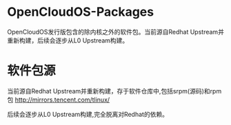 # OpenCloudOS-Packages
OpenCloudOS发行版包含的除内核之外的软件包。当前源自Redhat Upstream并重新构建，后续会逐步从L0 Upstream构建。

# 软件包源
当前源自Redhat Upstream并重新构建，存于软件仓库中,包括srpm(源码)和rpm包
http://mirrors.tencent.com/tlinux/

后续会逐步从L0 Upstream构建,完全脱离对Redhat的依赖。
